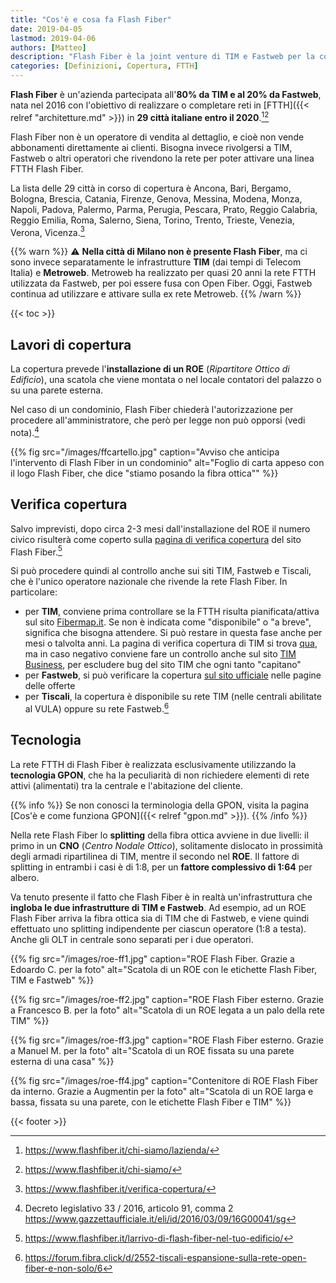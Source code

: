 ```yaml
---
title: "Cos'è e cosa fa Flash Fiber"
date: 2019-04-05
lastmod: 2019-04-06
authors: [Matteo]
description: "Flash Fiber è la joint venture di TIM e Fastweb per la copertura in FTTH delle principali città italiane. Tutte le informazioni sulla copertura e le caratteristiche tecniche della rete."
categories: [Definizioni, Copertura, FTTH]
---
```


**Flash Fiber** è un'azienda partecipata all'**80% da TIM e al 20% da Fastweb**, nata nel 2016 con l'obiettivo di realizzare o completare reti in [FTTH]({{< relref "architetture.md" >}}) in **29 città italiane entro il 2020**.[^ff1][^ff2]

Flash Fiber non è un operatore di vendita al dettaglio, e cioè non vende abbonamenti direttamente ai clienti. Bisogna invece rivolgersi a TIM, Fastweb o altri operatori che rivendono la rete per poter attivare una linea FTTH Flash Fiber.

La lista delle 29 città in corso di copertura è Ancona, Bari, Bergamo, Bologna, Brescia, Catania, Firenze, Genova, Messina, Modena, Monza, Napoli, Padova, Palermo, Parma, Perugia, Pescara, Prato, Reggio Calabria, Reggio Emilia, Roma, Salerno, Siena, Torino, Trento, Trieste, Venezia, Verona, Vicenza.[^ff3]

{{% warn %}}
⚠ **Nella città di Milano non è presente Flash Fiber**, ma ci sono invece separatamente le infrastrutture **TIM** (dai tempi di Telecom Italia) e **Metroweb**. Metroweb ha realizzato per quasi 20 anni la rete FTTH utilizzata da Fastweb, per poi essere fusa con Open Fiber. Oggi, Fastweb continua ad utilizzare e attivare sulla ex rete Metroweb.
{{% /warn %}}

{{< toc >}}

## Lavori di copertura

La copertura prevede l'**installazione di un ROE** (_Ripartitore Ottico di Edificio_), una scatola che viene montata o nel locale contatori del palazzo o su una parete esterna.

Nel caso di un condominio, Flash Fiber chiederà l'autorizzazione per procedere all'amministratore, che però per legge non può opporsi (vedi nota).[^legge]

{{% fig src="/images/ffcartello.jpg" caption="Avviso che anticipa l'intervento di Flash Fiber in un condominio" alt="Foglio di carta appeso con il logo Flash Fiber, che dice \"stiamo posando la fibra ottica\"" %}}

## Verifica copertura

Salvo imprevisti, dopo circa 2-3 mesi dall'installazione del ROE il numero civico risulterà come coperto sulla [pagina di verifica copertura](https://www.flashfiber.it/copertura/) del sito Flash Fiber.[^ff4]

Si può procedere quindi al controllo anche sui siti TIM, Fastweb e Tiscali, che è l'unico operatore nazionale che rivende la rete Flash Fiber. In particolare:

- per **TIM**, conviene prima controllare se la FTTH risulta pianificata/attiva sul sito [Fibermap.it](https://fibermap.it). Se non è indicata come "disponibile" o "a breve", significa che bisogna attendere. Si può restare in questa fase anche per mesi o talvolta anni. La pagina di verifica copertura di TIM si trova [qua](https://www.tim.it/verifica-copertura), ma in caso negativo conviene fare un controllo anche sul sito [TIM Business](https://timbusiness.it/), per escludere bug del sito TIM che ogni tanto "capitano"
- per **Fastweb**, si può verificare la copertura [sul sito ufficiale](https://www.fastweb.it/) nelle pagine delle offerte
- per **Tiscali**, la copertura è disponibile su rete TIM (nelle centrali abilitate al VULA) oppure su rete Fastweb.[^forum]

## Tecnologia

La rete FTTH di Flash Fiber è realizzata esclusivamente utilizzando la **tecnologia GPON**, che ha la peculiarità di non richiedere elementi di rete attivi (alimentati) tra la centrale e l'abitazione del cliente.

{{% info %}}
Se non conosci la terminologia della GPON, visita la pagina [Cos'è e come funziona GPON]({{< relref "gpon.md" >}}).
{{% /info %}}

Nella rete Flash Fiber lo **splitting** della fibra ottica avviene in due livelli: il primo in un **CNO** (_Centro Nodale Ottico_), solitamente dislocato in prossimità degli armadi ripartilinea di TIM, mentre il secondo nel **ROE**. Il fattore di splitting in entrambi i casi è di 1:8, per un **fattore complessivo di 1:64** per albero.

Va tenuto presente il fatto che Flash Fiber è in realtà un'infrastruttura che **ingloba le due infrastrutture di TIM e Fastweb**. Ad esempio, ad un ROE Flash Fiber arriva la fibra ottica sia di TIM che di Fastweb, e viene quindi effettuato uno splitting indipendente per ciascun operatore (1:8 a testa). Anche gli OLT in centrale sono separati per i due operatori.

{{% fig src="/images/roe-ff1.jpg" caption="ROE Flash Fiber. Grazie a Edoardo C. per la foto" alt="Scatola di un ROE con le etichette Flash Fiber, TIM e Fastweb" %}}

{{% fig src="/images/roe-ff2.jpg" caption="ROE Flash Fiber esterno. Grazie a Francesco B. per la foto" alt="Scatola di un ROE legata a un palo della rete TIM" %}}

{{% fig src="/images/roe-ff3.jpg" caption="ROE Flash Fiber esterno. Grazie a Manuel M. per la foto" alt="Scatola di un ROE fissata su una parete esterna di una casa" %}}

{{% fig src="/images/roe-ff4.jpg" caption="Contenitore di ROE Flash Fiber da interno. Grazie a Augmentin per la foto" alt="Scatola di un ROE larga e bassa, fissata su una parete, con le etichette Flash Fiber e TIM" %}}

[^ff1]: https://www.flashfiber.it/chi-siamo/lazienda/
[^ff2]: https://www.flashfiber.it/chi-siamo/
[^ff3]: https://www.flashfiber.it/verifica-copertura/
[^ff4]: https://www.flashfiber.it/larrivo-di-flash-fiber-nel-tuo-edificio/
[^legge]: Decreto legislativo 33 / 2016, articolo 91, comma 2 https://www.gazzettaufficiale.it/eli/id/2016/03/09/16G00041/sg
[^forum]: https://forum.fibra.click/d/2552-tiscali-espansione-sulla-rete-open-fiber-e-non-solo/6

{{< footer >}}
